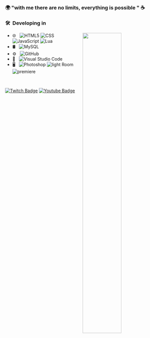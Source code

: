 ### 🌍 "with me there are no limits, everything is possible " ☕

<h3> 🛠 &nbsp;Developing in </h3>
<img width="50%" align="right" src= "https://discord.c99.nl/widget/theme-4/439553801075163136.png">


- 🌐 &nbsp;
  ![HTML5](https://img.shields.io/badge/-HTML5-333333?style=flat&logo=HTML5)
  ![CSS](https://img.shields.io/badge/-CSS-333333?style=flat&logo=CSS3&logoColor=1572B6)
  ![JavaScript](https://img.shields.io/badge/-JavaScript-333333?style=flat&logo=javascript)
  ![Lua](https://img.shields.io/badge/-Lua-333333?style=flat&logo=lua)
- 🛢 &nbsp;
  ![MySQL](https://img.shields.io/badge/-MySQL-333333?style=flat&logo=mysql)
- ⚙️ &nbsp;
  ![GitHub](https://img.shields.io/badge/-GitHub-333333?style=flat&logo=github)
- 🔧 &nbsp;
  ![Visual Studio Code](https://img.shields.io/badge/-Visual%20Studio%20Code-333333?style=flat&logo=visual-studio-code&logoColor=007ACC)
- 🖥 &nbsp;
  ![Photoshop](https://img.shields.io/badge/-Photoshop-333333?style=flat&logo=adobe-photoshop)
  ![light Room](https://img.shields.io/badge/-LightRoom-333333?style=flat&logo=adobe-lightroom)
 ![premiere](https://img.shields.io/badge/-Premiere-333333?style=flat&logo=adobe-premiere-pro)

<br/>

[![Twitch Badge](https://img.shields.io/badge/-Twitch-7532a8?style=flat-square&labelColor=7532a8&logo=twitch&logoColor=white&link=https://twitch.tv/kramosoz)](https://twitch.tv/kramosoz) [![Youtube Badge](https://img.shields.io/badge/-Youtube-FF0000?style=flat-square&labelColor=FF0000&logo=youtube&logoColor=white&link=https://www.youtube.com/channel/UCF0z5YjiR4UVf86dNXFNxQQ)](https://www.youtube.com/channel/UCF0z5YjiR4UVf86dNXFNxQQ)





